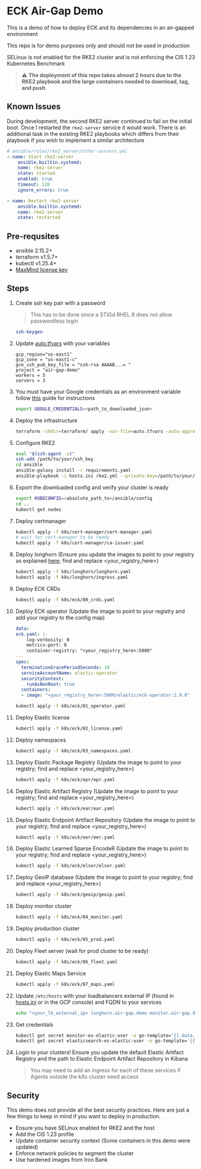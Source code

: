 # ECK Air-Gap Demo

This is a demo of how to deploy ECK and its dependencies in an air-gapped environment

This repo is for demo purposes only and should not be used in production

SELinux is not enabled for the RKE2 cluster and is not enforcing the CIS 1.23 Kubernetes Benchmark

> :warning: **The deployment of this repo takes almost 2 hours due to the RKE2 playbook and the large containers needed to download, tag, and push**

## Known Issues

During development, the second RKE2 server continued to fail on the initial boot. Once I restarted the `rke2-server` service it would work. There is an additional task in the existing RKE2 playbooks which differs from their playbook if you wish to implement a similar architecture

```yaml
# ansible/roles/rke2_server/other-servers.yml
- name: Start rke2-server
    ansible.builtin.systemd:
    name: rke2-server
    state: started
    enabled: true
    timeout: 120
    ignore_errors: true

- name: Restart rke2-server
    ansible.builtin.systemd:
    name: rke2-server
    state: restarted
```

## Pre-requsites

- ansible 2.15.2+
- terraform v1.5.7+
- kubectl v1.25.4+
- [MaxMind license key](http://dev.maxmind.com/geoip/geoip2/geolite2/)

## Steps

1. Create ssh key pair with a password

    > This has to be done since a STIGd RHEL 8 does not allow passwordless login

    ```bash
    ssh-keygen
    ```

2. Update [auto.tfvars](./tf/auto.tfvars) with your variables

    ```hcl
    gcp_region="us-east1"
    gcp_zone = "us-east1-c"
    gce_ssh_pub_key_file = "ssh-rsa AAAAB...= "
    project = "air-gap-demo"
    workers = 5
    servers = 3
    ```

3. You must have your Google credentials as an environment variable follow [this](https://registry.terraform.io/providers/hashicorp/google/latest/docs/guides/provider_reference.html#running-terraform-on-your-workstation) guide for instructions

    ```bash
    export GOOGLE_CREDENTIALS=<path_to_downloaded_json>
    ```
  
4. Deploy the infrastructure

    ```bash
    terraform -chdir=terraform/ apply -var-file=auto.tfvars -auto-approve
    ```

5. Configure RKE2

   ```bash
   eval "$(ssh-agent -s)"
   ssh-add /path/to/your/ssh_key
   cd ansible
   ansible-galaxy install -r requirements.yaml
   ansible-playbook -i hosts.ini rke2.yml --private-key=/path/to/your/ssh_key --extra-vars "LICENSE=<your_maxmind_license>"
   ```

6. Export the downloaded config and verify your cluster is ready

   ```bash
   export KUBECONFIG=<absolute_path_to>/ansible/config
   cd ..
   kubectl get nodes
   ```

7. Deploy certmanager

    ```bash
    kubectl apply -f k8s/cert-manager/cert-manager.yaml
    # wait for cert-manager to be ready
    kubectl apply -f k8s/cert-manager/ca-issuer.yaml
    ```

8. Deploy longhorn (Ensure you update the images to point to your registry as explained [here](https://longhorn.io/docs/1.5.1/advanced-resources/deploy/airgap/); find and replace <your_registry_here>)

    ```bash
    kubectl apply -f k8s/longhorn/longhorn.yaml
    kubectl apply -f k8s/longhorn/ingress.yaml
    ```

9. Deploy ECK CRDs

    ```bash
    kubectl apply -f k8s/eck/00_crds.yaml
    ```

10. Deploy ECK operator (Update the image to point to your registry and add your registry to the config map)

    ```yaml
    data:
    eck.yaml: |-
        log-verbosity: 0
        metrics-port: 0
        container-registry: "<your_registry_here>:5000"
    ---
    spec:
      terminationGracePeriodSeconds: 10
      serviceAccountName: elastic-operator
      securityContext:
        runAsNonRoot: true
      containers:
      - image: "<your_registry_here>:5000/elastic/eck-operator:2.9.0"
    ```

    ```bash
    kubectl apply -f k8s/eck/01_operator.yaml
    ```

11. Deploy Elastic license

    ```bash
    kubectl apply -f k8s/eck/02_license.yaml
    ```

12. Deploy namespaces

    ```bash
    kubectl apply -f k8s/eck/03_namespaces.yaml
    ```

13. Deploy Elastic Package Registry (Update the image to point to your registry; find and replace <your_registry_here>)

    ```bash
    kubectl apply -f k8s/eck/epr/epr.yaml
    ```

14. Deploy Elastic Artifact Registry (Update the image to point to your registry; find and replace <your_registry_here>)

    ```bash
    kubectl apply -f k8s/eck/ear/ear.yaml
    ```

15. Deploy Elastic Endpoint Artifact Repository (Update the image to point to your registry; find and replace <your_registry_here>)

    ```bash
    kubectl apply -f k8s/eck/eer/eer.yaml
    ```

16. Deploy Elastic Learned Sparse EncodeR (Update the image to point to your registry; find and replace <your_registry_here>)

    ```bash
    kubectl apply -f k8s/eck/elser/elser.yaml
    ```

17. Deploy GeoIP database (Update the image to point to your registry; find and replace <your_registry_here>)

    ```bash
    kubectl apply -f k8s/eck/geoip/geoip.yaml
    ```

18. Deploy monitor cluster

    ```bash
    kubectl apply -f k8s/eck/04_monitor.yaml
    ```

19. Deploy production cluster

    ```bash
    kubectl apply -f k8s/eck/05_prod.yaml
    ```

20. Deploy Fleet server (wait for prod cluster to be ready)

    ```bash
    kubectl apply -f k8s/eck/06_fleet.yaml
    ```

21. Deploy Elastic Maps Service

    ```bash
    kubectl apply -f k8s/eck/07_maps.yaml
    ```

22. Update `/etc/hosts` with your loadbalancers external IP (found in [hosts.ini](ansible/hosts.ini) or in the GCP console) and FQDN to your services

    ```bash
    echo "<your_lb_external_ip> longhorn.air-gap.demo monitor.air-gap.demo prod.air-gap.demo maps.air-gap.demo" >> /etc/hosts
    ```

23. Get credentials

    ```bash
    kubectl get secret monitor-es-elastic-user -o go-template='{{.data.elastic | base64decode}}' -n monitor
    kubectl get secret elasticsearch-es-elastic-user -o go-template='{{.data.elastic | base64decode}}' -n prod
    ```

24. Login to your clusters! Ensure you update the default Elastic Artifact Registry and the path to Elastic Endpoint Artifact Repository in Kibana

    > You may need to add an ingress for each of these services if Agents outside the k8s cluster need access

## Security

This demo does not provide all the best security practices. Here are just a few things to keep in mind if you want to deploy in production.

- Ensure you have SELinux enabled for RKE2 and the host
- Add the CIS 1.23 profile
- Update container security context (Some containers in this demo were updated)
- Enforce network policies to segment the cluster
- Use hardened images from Iron Bank
